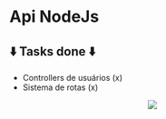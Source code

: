 <h1>Api NodeJs</h1>

<h2>⬇️ Tasks done ⬇️</h2>
<ul>
  <li>Controllers de usuários (x)</li>
  <li>Sistema de rotas (x)</li>
</ul>

<p align='center'>
  <img src="http://img.shields.io/static/v1?label=STATUS&message=EM%20DESENVOLVIMENTO&color=GREEN&style=for-the-badge"/>
</p>
